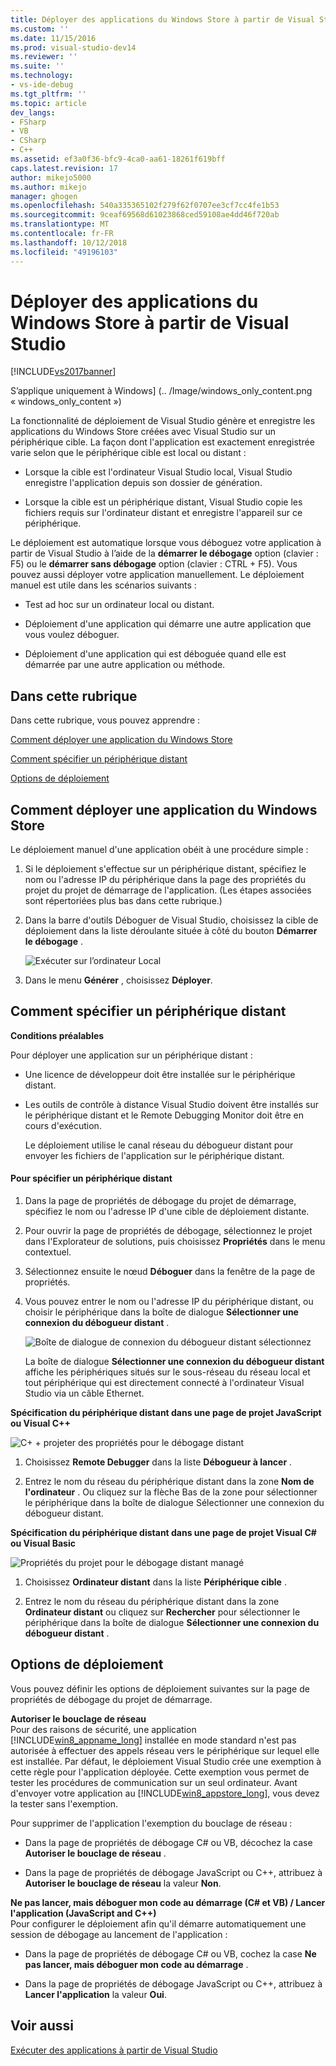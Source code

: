 ```yaml
---
title: Déployer des applications du Windows Store à partir de Visual Studio | Microsoft Docs
ms.custom: ''
ms.date: 11/15/2016
ms.prod: visual-studio-dev14
ms.reviewer: ''
ms.suite: ''
ms.technology:
- vs-ide-debug
ms.tgt_pltfrm: ''
ms.topic: article
dev_langs:
- FSharp
- VB
- CSharp
- C++
ms.assetid: ef3a0f36-bfc9-4ca0-aa61-18261f619bff
caps.latest.revision: 17
author: mikejo5000
ms.author: mikejo
manager: ghogen
ms.openlocfilehash: 540a335365102f279f62f0707ee3cf7cc4fe1b53
ms.sourcegitcommit: 9ceaf69568d61023868ced59108ae4dd46f720ab
ms.translationtype: MT
ms.contentlocale: fr-FR
ms.lasthandoff: 10/12/2018
ms.locfileid: "49196103"
---
```

# <a name="deploy-windows-store-apps-from-visual-studio"></a>Déployer des applications du Windows Store à partir de Visual Studio
[!INCLUDE[vs2017banner](../includes/vs2017banner.md)]

S’applique uniquement à Windows] (.. /Image/windows_only_content.png « windows_only_content »)  
  
 La fonctionnalité de déploiement de Visual Studio génère et enregistre les applications du Windows Store créées avec Visual Studio sur un périphérique cible. La façon dont l'application est exactement enregistrée varie selon que le périphérique cible est local ou distant :  
  
-   Lorsque la cible est l'ordinateur Visual Studio local, Visual Studio enregistre l'application depuis son dossier de génération.  
  
-   Lorsque la cible est un périphérique distant, Visual Studio copie les fichiers requis sur l'ordinateur distant et enregistre l'appareil sur ce périphérique.  
  
 Le déploiement est automatique lorsque vous déboguez votre application à partir de Visual Studio à l’aide de la **démarrer le débogage** option (clavier : F5) ou le **démarrer sans débogage** option (clavier : CTRL + F5). Vous pouvez aussi déployer votre application manuellement. Le déploiement manuel est utile dans les scénarios suivants :  
  
-   Test ad hoc sur un ordinateur local ou distant.  
  
-   Déploiement d'une application qui démarre une autre application que vous voulez déboguer.  
  
-   Déploiement d'une application qui est déboguée quand elle est démarrée par une autre application ou méthode.  
  
##  <a name="BKMK_In_this_topic"></a> Dans cette rubrique  
 Dans cette rubrique, vous pouvez apprendre :  
  
 [Comment déployer une application du Windows Store](#BKMK_How_to_deploy_a_Windows_Store_app)  
  
 [Comment spécifier un périphérique distant](#BKMK_How_to_specify_a_remote_device)  
  
 [Options de déploiement](#BKMK_Deployment_options)  
  
##  <a name="BKMK_How_to_deploy_a_Windows_Store_app"></a> Comment déployer une application du Windows Store  
 Le déploiement manuel d'une application obéit à une procédure simple :  
  
1.  Si le déploiement s'effectue sur un périphérique distant, spécifiez le nom ou l'adresse IP du périphérique dans la page des propriétés du projet du projet de démarrage de l'application. (Les étapes associées sont répertoriées plus bas dans cette rubrique.)  
  
2.  Dans la barre d'outils Déboguer de Visual Studio, choisissez la cible de déploiement dans la liste déroulante située à côté du bouton **Démarrer le débogage** .  
  
     ![Exécuter sur l’ordinateur Local](../debugger/media/vsrun-f5-local.png "VSRUN_F5_Local")  
  
3.  Dans le menu **Générer** , choisissez **Déployer**.  
  
##  <a name="BKMK_How_to_specify_a_remote_device"></a> Comment spécifier un périphérique distant  
 **Conditions préalables**  
  
 Pour déployer une application sur un périphérique distant :  
  
-   Une licence de développeur doit être installée sur le périphérique distant.  
  
-   Les outils de contrôle à distance Visual Studio doivent être installés sur le périphérique distant et le Remote Debugging Monitor doit être en cours d'exécution.  
  
     Le déploiement utilise le canal réseau du débogueur distant pour envoyer les fichiers de l'application sur le périphérique distant.  
  
#### <a name="to-specify-a-remote-device"></a>Pour spécifier un périphérique distant  
  
1.  Dans la page de propriétés de débogage du projet de démarrage, spécifiez le nom ou l'adresse IP d'une cible de déploiement distante.  
  
2.  Pour ouvrir la page de propriétés de débogage, sélectionnez le projet dans l'Explorateur de solutions, puis choisissez **Propriétés** dans le menu contextuel.  
  
3.  Sélectionnez ensuite le nœud **Déboguer** dans la fenêtre de la page de propriétés.  
  
4.  Vous pouvez entrer le nom ou l'adresse IP du périphérique distant, ou choisir le périphérique dans la boîte de dialogue **Sélectionner une connexion du débogueur distant** .  
  
     ![Boîte de dialogue de connexion du débogueur distant sélectionnez](../debugger/media/vsrun-selectremotedebuggerdlg.png "VSRUN_SelectRemoteDebuggerDlg")  
  
     La boîte de dialogue **Sélectionner une connexion du débogueur distant** affiche les périphériques situés sur le sous-réseau du réseau local et tout périphérique qui est directement connecté à l'ordinateur Visual Studio via un câble Ethernet.  
  
 **Spécification du périphérique distant dans une page de projet JavaScript ou Visual C++**  
  
 ![C&#43; &#43; projeter des propriétés pour le débogage distant](../debugger/media/vsrun-cpp-projprop-remote.png "VSRUN_CPP_ProjProp_Remote")  
  
1.  Choisissez **Remote Debugger** dans la liste **Débogueur à lancer** .  
  
2.  Entrez le nom du réseau du périphérique distant dans la zone **Nom de l'ordinateur** . Ou cliquez sur la flèche Bas de la zone pour sélectionner le périphérique dans la boîte de dialogue Sélectionner une connexion du débogueur distant.  
  
 **Spécification du périphérique distant dans une page de projet Visual C# ou Visual Basic**  
  
 ![Propriétés du projet pour le débogage distant managé](../debugger/media/vsrun-managed-projprop-remote.png "VSRUN_Managed_ProjProp_Remote")  
  
1.  Choisissez **Ordinateur distant** dans la liste **Périphérique cible** .  
  
2.  Entrez le nom du réseau du périphérique distant dans la zone **Ordinateur distant** ou cliquez sur **Rechercher** pour sélectionner le périphérique dans la boîte de dialogue **Sélectionner une connexion du débogueur distant** .  
  
##  <a name="BKMK_Deployment_options"></a> Options de déploiement  
 Vous pouvez définir les options de déploiement suivantes sur la page de propriétés de débogage du projet de démarrage.  
  
 **Autoriser le bouclage de réseau**  
 Pour des raisons de sécurité, une application [!INCLUDE[win8_appname_long](../includes/win8-appname-long-md.md)] installée en mode standard n'est pas autorisée à effectuer des appels réseau vers le périphérique sur lequel elle est installée. Par défaut, le déploiement Visual Studio crée une exemption à cette règle pour l'application déployée. Cette exemption vous permet de tester les procédures de communication sur un seul ordinateur. Avant d'envoyer votre application au [!INCLUDE[win8_appstore_long](../includes/win8-appstore-long-md.md)], vous devez la tester sans l'exemption.  
  
 Pour supprimer de l'application l'exemption du bouclage de réseau :  
  
-   Dans la page de propriétés de débogage C# ou VB, décochez la case **Autoriser le bouclage de réseau** .  
  
-   Dans la page de propriétés de débogage JavaScript ou C++, attribuez à **Autoriser le bouclage de réseau** la valeur **Non**.  
  
 **Ne pas lancer, mais déboguer mon code au démarrage (C# et VB) / Lancer l'application (JavaScript and C++)**  
 Pour configurer le déploiement afin qu'il démarre automatiquement une session de débogage au lancement de l'application :  
  
-   Dans la page de propriétés de débogage C# ou VB, cochez la case **Ne pas lancer, mais déboguer mon code au démarrage** .  
  
-   Dans la page de propriétés de débogage JavaScript ou C++, attribuez à **Lancer l'application** la valeur **Oui**.  
  
## <a name="see-also"></a>Voir aussi  
 [Exécuter des applications à partir de Visual Studio](../debugger/run-store-apps-from-visual-studio.md)



